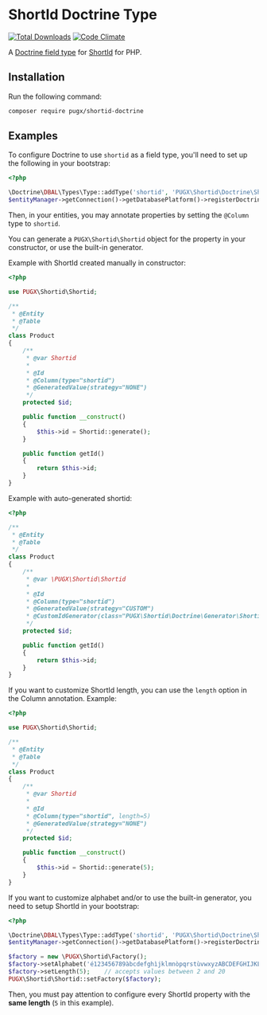 ShortId Doctrine Type
=====================

[![Total Downloads](https://poser.pugx.org/pugx/shortid-doctrine/downloads.png)](https://packagist.org/packages/pugx/shortid-doctrine)
[![Code Climate](https://codeclimate.com/github/PUGX/shortid-doctrine/badges/gpa.svg)](https://codeclimate.com/github/PUGX/shortid-doctrine)

A [Doctrine field type](http://doctrine-dbal.readthedocs.org/en/latest/reference/types.html) for
[ShortId](https://github.com/pugx/shortid-php) for PHP.

## Installation

Run the following command:

```bash
composer require pugx/shortid-doctrine
```

## Examples

To configure Doctrine to use ``shortid`` as a field type, you'll need to set up
the following in your bootstrap:

``` php
<?php

\Doctrine\DBAL\Types\Type::addType('shortid', 'PUGX\Shortid\Doctrine\ShortidType');
$entityManager->getConnection()->getDatabasePlatform()->registerDoctrineTypeMapping('shortid', 'shortid');
```

Then, in your entities, you may annotate properties by setting the `@Column`
type to `shortid`.

You can generate a `PUGX\Shortid\Shortid` object for the property in your constructor, or
use the built-in generator.

Example with ShortId created manually in constructor:

``` php
<?php

use PUGX\Shortid\Shortid;

/**
 * @Entity
 * @Table
 */
class Product
{
    /**
     * @var Shortid
     *
     * @Id
     * @Column(type="shortid")
     * @GeneratedValue(strategy="NONE")
     */
    protected $id;

    public function __construct()
    {
        $this->id = Shortid::generate();
    }

    public function getId()
    {
        return $this->id;
    }
}
```

Example with auto-generated shortid:

``` php
<?php

/**
 * @Entity
 * @Table
 */
class Product
{
    /**
     * @var \PUGX\Shortid\Shortid
     *
     * @Id
     * @Column(type="shortid")
     * @GeneratedValue(strategy="CUSTOM")
     * @CustomIdGenerator(class="PUGX\Shortid\Doctrine\Generator\ShortidGenerator")
     */
    protected $id;

    public function getId()
    {
        return $this->id;
    }
}
```

If you want to customize ShortId length, you can use the ``length`` option in the Column annotation. Example:

``` php
<?php

use PUGX\Shortid\Shortid;

/**
 * @Entity
 * @Table
 */
class Product
{
    /**
     * @var Shortid
     *
     * @Id
     * @Column(type="shortid", length=5)
     * @GeneratedValue(strategy="NONE")
     */
    protected $id;

    public function __construct()
    {
        $this->id = Shortid::generate(5);
    }
}
```

If you want to customize alphabet and/or to use the built-in generator, you need to setup ShortId in your bootstrap:

``` php
<?php

\Doctrine\DBAL\Types\Type::addType('shortid', 'PUGX\Shortid\Doctrine\ShortidType');
$entityManager->getConnection()->getDatabasePlatform()->registerDoctrineTypeMapping('shortid', 'shortid');

$factory = new \PUGX\Shortid\Factory();
$factory->setAlphabet('é123456789àbcdefghìjklmnòpqrstùvwxyzABCDEFGHIJKLMNOPQRSTUVWX.!@|');    // must be 64 characters long
$factory->setLength(5);    // accepts values between 2 and 20
PUGX\Shortid\Shortid::setFactory($factory);
```

Then, you must pay attention to configure every ShortId property with the **same length** (``5`` in this example).
